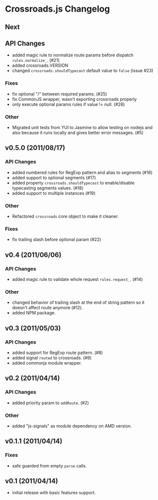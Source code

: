 # Crossroads.js Changelog #

## Next ##

## API Changes ##

 - added magic rule to normalize route params before dispatch `rules.normalize_`. (#21)
 - added crossroads.VERSION
 - changed `crossroads.shouldTypecast` default value to `false` (issue #23)

### Fixes ###

 - fix optional "/" between required params. (#25)
 - fix CommonJS wrapper, wasn't exporting crossroads properly 
 - only execute optional params rules if value != null. (#26)

### Other ###

 - Migrated unit tests from YUI to Jasmine to allow testing on nodejs and also 
   because it runs locally and gives better error messages. (#5)


## v0.5.0 (2011/08/17) ##

### API Changes ###

 - added numbered rules for RegExp pattern and alias to segments (#16)
 - added support to optional segments (#17)
 - added property `crossroads.shouldTypecast` to enable/disable typecasting
   segments values. (#18)
 - added support to multiple instances (#19)

### Other ###

 - Refactored `crossroads` core object to make it cleaner.

### Fixes ###

 - fix trailing slash before optional param (#22)



## v0.4 (2011/06/06) ##

### API Changes ###

 - added magic rule to validate whole request `rules.request_`. (#14)

### Other ###

 - changed behavior of trailing slash at the end of string pattern so it doesn't affect route anymore (#12).
 - added NPM package.



## v0.3 (2011/05/03) ##

### API Changes ###

 - added support for RegExp route pattern. (#8)
 - added signal `routed` to crossroads. (#9)
 - added commonjs module wrapper.



## v0.2 (2011/04/14) ##

### API Changes ###
 
 - added priority param to `addRoute`. (#2) 

### Other ###

 - added "js-signals" as module dependency on AMD version.



## v0.1.1 (2011/04/14) ##

### Fixes ###

 - safe guarded from empty `parse` calls.



## v0.1 (2011/04/14) ##

 - initial release with basic features support.
